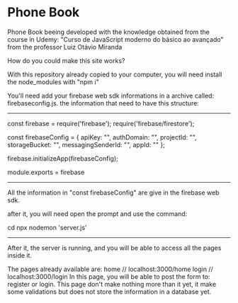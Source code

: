 # Phone Book
Phone Book beeing developed with the knowledge obtained from the course in Udemy: "Curso de JavaScript moderno do básico ao avançado" from the professor Luiz Otávio Miranda

How do you could make this site works?

With this repository already copied to your computer, you will need install the node_modules with "npm i"

You'll need add your firebase web sdk informations in a archive called: firebaseconfig.js.
the information that need to have this structure:

----------------------------------------------------------------------------------------------------------------------------------------------------------------

const firebase = require('firebase');
require('firebase/firestore');

const firebaseConfig = {
    apiKey: "<yourApiKey>",
    authDomain: "<yourAuthDomain>",
    projectId: "<yourProjectId>",
    storageBucket: "<yourStorageBucked>",
    messagingSenderId: "<yourMessagingSenderId>",
    appId: "<yourAppId>"
  };

firebase.initializeApp(firebaseConfig);

module.exports = firebase
    
----------------------------------------------------------------------------------------------------------------------------------------------------------------
  
All the information in "const firebaseConfig" are give in the firebase web sdk.
  
after it, you will need open the prompt and use the command:

cd <to your copied repository>
npx nodemon 'server.js'
  
----------------------------------------------------------------------------------------------------------------------------------------------------------------
    
After it, the server is running, and you will be able to access all the pages inside it.
  
The pages already available are:
home // localhost:3000/home
login // localhost:3000/login
  In this page, you will be able to post the form to: register or login. This page don't make nothing more than it yet, it make some validations but does not
  store the information in a database yet.
